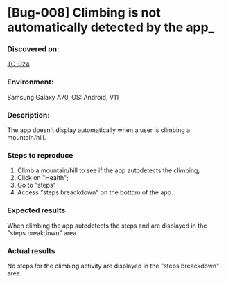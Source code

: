 # **[Bug-008] Climbing is not automatically detected by the app\_**

### **Discovered on:**

[TC-024](https://github.com/AlexandraAncaGabor/QA-Project-Huawei-Health/blob/feature/refactoring/test-cases/tc-024.md)

### **Environment:**

Samsung Galaxy A70, OS: Android, V11

### **Description:**

The app doesn't display automatically when a user is climbing a mountain/hill.

### **Steps to reproduce**

1. Climb a mountain/hill to see if the app autodetects the climbing;
2. Click on "Health";
3. Go to "steps"
4. Access "steps breackdown" on the bottom of the app.

### **Expected results**

When climbing the app autodetects the steps and are displayed in the "steps breakdown" area.

### **Actual results**

No steps for the climbing activity are displayed in the "steps breackdown" area.
